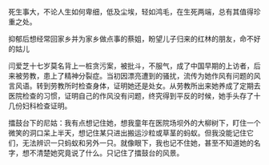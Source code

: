 死生事大，不论人生如何卑细，低及尘埃，轻如鸿毛，在生死两端，总有其值得珍重之处。

抑郁后想经常回家乡并为家乡做点事的蔡姐，盼望儿子归来的红林的朋友，命不好的姑儿

闫爱芝十七岁莫名背上一桩贪污案，被批斗，不服气，成了中国早期的上访者，后来被劳教，患上了精神分裂症。当初因漂亮遭到的骚扰，流传为她作风有问题的风言风语。转到劳教所时检查身体，证明她还是处女。从劳教所出来她养成了定期去医院检查的习惯，证明自己的作风没有问题，终究得到平反的时候，她手头存了十几份妇科检查证明。

擂鼓台下的尼姑：我有点想记住她，想我童年在医院场坝外的大柳树下，盯住一个微笑的洞口呆上半天，想记住某只进出搬运沙粒或草茎的蚂蚁。但我没能记住它们，无法辨识一只蚂蚁和另外一只。就像眼下，我也记不住她，甚至不知道她的名字，想不清楚她究竟说了什么。只记住了擂鼓台的风景。

